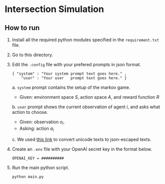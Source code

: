 # Intersection Simulation

## How to run
1. Install all the required python modules specified in the `requirement.txt` file. 
2. Go to this directory. 
3. Edit the `.config` file with your prefered prompts in json format.
    ```
    { "system" : "Your system prompt text goes here." ,
        "user" : "Your user   prompt text goes here." }
    ```
    a. `system` prompt contains the setup of the markov game. 
    - Given: environment space $S$, action space $A$, and reward function $R$

    b. `user` prompt shows the current observation of agent $i$, and asks what action to choose. 
    - Given: observation $o_i$. 
    - Asking: action $a_i$

    c. We used [this link](https://www.freeformatter.com/json-escape.html) to convert unicode texts to json-escaped texts.
4. Create an `.env` file with your OpenAI secret key in the format below. 
    ```
    OPENAI_KEY = ##########
    ```
5. Run the main python script. 
    ```
    python main.py
    ```